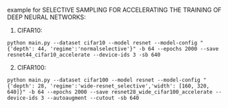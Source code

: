 example for SELECTIVE SAMPLING FOR ACCELERATING THE TRAINING  OF DEEP NEURAL NETWORKS:
 
 1) CIFAR10:
 ```
 python main.py --dataset cifar10 --model resnet --model-config "{'depth': 44, 'regime':'normalselective'}" -b 64 --epochs 2000 --save resnet44_cifar10_accelerate --device-ids 3 -sb 640
```
 2) CIFAR100:
 ```
 python main.py --dataset cifar100 --model resnet --model-config "{'depth': 28, 'regime':'wide-resnet_selective','width': [160, 320, 640]}" -b 64 --epochs 2000 --save resnet28_wide_cifar100_accelerate --device-ids 3 --autoaugment --cutout -sb 640
```
